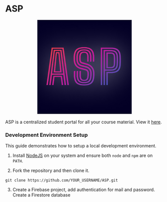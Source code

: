 <!-- # React + Vite

This template provides a minimal setup to get React working in Vite with HMR and some ESLint rules.

Currently, two official plugins are available:

- [@vitejs/plugin-react](https://github.com/vitejs/vite-plugin-react/blob/main/packages/plugin-react/README.md) uses [Babel](https://babeljs.io/) for Fast Refresh
- [@vitejs/plugin-react-swc](https://github.com/vitejs/vite-plugin-react-swc) uses [SWC](https://swc.rs/) for Fast Refresh -->

# ASP

<p align="center"> 
	<img src="./public/assets/FinalLogo.png" height="300px">
</p>

ASP is a centralized student portal for all your course material. View it [here](https://asp24.vercel.app/).

### Development Environment Setup

This guide demonstrates how to setup a local development environment.

1. Install [NodeJS](https://nodejs.org/en/download) on your system and ensure both `node` and `npm` are on `PATH`.

2. Fork the repository and then clone it.

```
git clone https://github.com/YOUR_USERNAME/ASP.git
```

3. Create a Firebase project, add authentication for mail and password. Create a Firestore database
